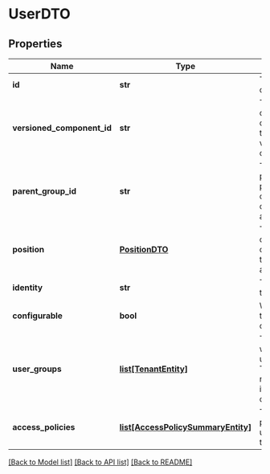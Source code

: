 # UserDTO

## Properties
Name | Type | Description | Notes
------------ | ------------- | ------------- | -------------
**id** | **str** | The id of the component. | [optional] 
**versioned_component_id** | **str** | The ID of the corresponding component that is under version control | [optional] 
**parent_group_id** | **str** | The id of parent process group of this component if applicable. | [optional] 
**position** | [**PositionDTO**](PositionDTO.md) | The position of this component in the UI if applicable. | [optional] 
**identity** | **str** | The identity of the tenant. | [optional] 
**configurable** | **bool** | Whether this tenant is configurable. | [optional] 
**user_groups** | [**list[TenantEntity]**](TenantEntity.md) | The groups to which the user belongs. This field is read only and it provided for convenience. | [optional] 
**access_policies** | [**list[AccessPolicySummaryEntity]**](AccessPolicySummaryEntity.md) | The access policies this user belongs to. | [optional] 

[[Back to Model list]](../README.md#documentation-for-models) [[Back to API list]](../README.md#documentation-for-api-endpoints) [[Back to README]](../README.md)


